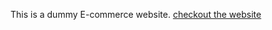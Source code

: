 This is a dummy E-commerce website.
[checkout the website](https://cara-dkomvt2ep-vishwas-08.vercel.app/)
